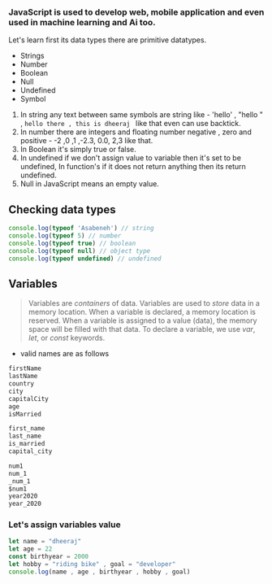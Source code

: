 
### JavaScript is used to develop web, mobile application and even used in machine learning and Ai too.

Let's learn first its data types there are primitive datatypes.

- Strings
- Number
- Boolean
- Null
- Undefined
- Symbol

1. In string any text between same symbols are string like - 'hello'  ,  "hello " , `hello there , this is dheeraj ` like that even can use backtick.
2. In number there are integers and floating number negative , zero and positive - -2 ,0 ,1 ,-2.3, 0.0, 2,3 like that.
3. In Boolean it's simply true or false.
4. In undefined if we don't assign value to variable then it's set to be undefined, In function's if it does not return anything then its return undefined.
5. Null in JavaScript means an empty value.

## Checking data types 

```javascript
console.log(typeof 'Asabeneh') // string
console.log(typeof 5) // number
console.log(typeof true) // boolean
console.log(typeof null) // object type
console.log(typeof undefined) // undefined
```


## Variables

> Variables are _containers_ of data. Variables are used to _store_ data in a memory location. When a variable is declared, a memory location is reserved. When a variable is assigned to a value (data), the memory space will be filled with that data. To declare a variable, we use _var_, _let_, or _const_ keywords.

- valid names are as follows
 
```javascript
firstName
lastName
country
city
capitalCity
age
isMarried

first_name
last_name
is_married
capital_city

num1
num_1
_num_1
$num1
year2020
year_2020
```

### Let's assign variables value

```javascript
let name = "dheeraj"
let age = 22
const birthyear = 2000
let hobby = "riding bike" , goal = "developer"
console.log(name , age , birthyear , hobby , goal)
```
